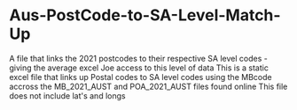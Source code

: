 # Aus-PostCode-to-SA-Level-Match-Up
A file that links the 2021 postcodes to their respective SA level codes - giving the average excel Joe access to this level of data
This is a static excel file that links up Postal codes to SA level codes using the MBcode accross the MB_2021_AUST and POA_2021_AUST files found online
This file does not include lat's and longs
